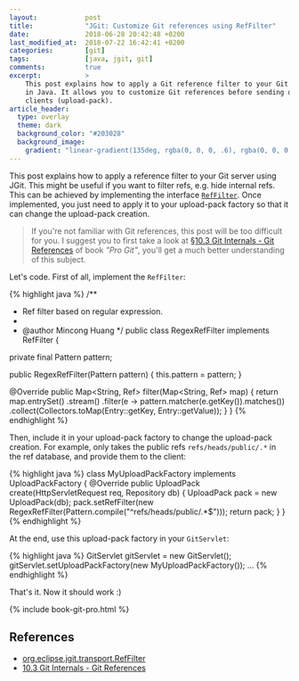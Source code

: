 ```yaml
---
layout:            post
title:             "JGit: Customize Git references using RefFilter"
date:              2018-06-28 20:42:48 +0200
last_modified_at:  2018-07-22 16:42:41 +0200
categories:        [git]
tags:              [java, jgit, git]
comments:          true
excerpt:           >
    This post explains how to apply a Git reference filter to your Git server
    in Java. It allows you to customize Git references before sending data to
    clients (upload-pack).
article_header:
  type: overlay
  theme: dark
  background_color: "#203028"
  background_image:
    gradient: "linear-gradient(135deg, rgba(0, 0, 0, .6), rgba(0, 0, 0, .4))"
---
```


This post explains how to apply a reference filter to your Git server using
JGit. This might be useful if you want to filter refs, e.g. hide internal refs.
This can be achieved by implementing the interface [`RefFilter`][1]. Once
implemented, you just need to apply it to your upload-pack factory so that it
can change the upload-pack creation.

> If you're not familiar with Git references, this post will be too difficult
> for you. I suggest you to first take a look at
> [§10.3 Git Internals - Git References][git-refs] of book _"Pro Git"_, you'll
> get a much better understanding of this subject.

<!--read more-->

Let's code. First of all, implement the `RefFilter`:

{% highlight java %}
/**
 * Ref filter based on regular expression.
 *
 * @author Mincong Huang
 */
public class RegexRefFilter implements RefFilter {

  private final Pattern pattern;

  public RegexRefFilter(Pattern pattern) {
    this.pattern = pattern;
  }

  @Override
  public Map<String, Ref> filter(Map<String, Ref> map) {
    return map.entrySet()
        .stream()
        .filter(e -> pattern.matcher(e.getKey()).matches())
        .collect(Collectors.toMap(Entry::getKey, Entry::getValue));
  }
}
{% endhighlight %}

Then, include it in your upload-pack factory to change the upload-pack creation.
For example, only takes the public refs `refs/heads/public/.*` in the ref
database, and provide them to the client:

{% highlight java %}
class MyUploadPackFactory implements UploadPackFactory<HttpServletRequest> {
  @Override
  public UploadPack create(HttpServletRequest req, Repository db) {
    UploadPack pack = new UploadPack(db);
    pack.setRefFilter(new RegexRefFilter(Pattern.compile("^refs/heads/public/.*$")));
    return pack;
  }
}
{% endhighlight %}

At the end, use this upload-pack factory in your `GitServlet`:

{% highlight java %}
GitServlet gitServlet = new GitServlet();
gitServlet.setUploadPackFactory(new MyUploadPackFactory());
...
{% endhighlight %}

That's it. Now it should work :)

{% include book-git-pro.html %}

## References

- [org.eclipse.jgit.transport.RefFilter][1]
- [10.3 Git Internals - Git References][git-refs]

[git-refs]: https://git-scm.com/book/en/v2/Git-Internals-Git-References
[1]: http://download.eclipse.org/jgit/site/4.11.0.201803080745-r/apidocs/org/eclipse/jgit/transport/RefFilter.html
